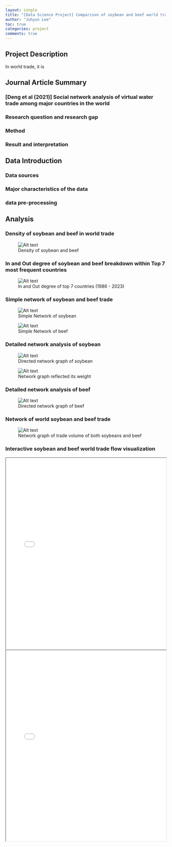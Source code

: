 ```yaml
---
layout: single
title: "[Data Science Project] Comparison of soybean and beef world trade social network analysis usingnetworkx in python"
author: "Juhyun Lee"
toc: true
categories: project
comments: true
---
```

## Project Description

In world trade, it is 

## Journal Article Summary
### [Deng et al (2021)] Social network analysis of virtual water trade among major countries in the world

### Research question and research gap 

### Method

### Result and interpretation

## Data Introduction

### Data sources

### Major characteristics of the data 

### data pre-processing

## Analysis
### Density of soybean and beef in world trade

<figure>
    <img src="/assets/density.png" alt="Alt text" />
    <figcaption>Density of soybean and beef</figcaption>
</figure>

### In and Out degree of soybean and beef breakdown within Top 7 most frequent countries

<figure>
    <img src="/assets/bar_in_out_degree.png" alt="Alt text" />
    <figcaption>In and Out degree of top 7 countries (1986 - 2023)</figcaption>
</figure>

### Simple network of soybean and beef trade

<figure>
    <img src="/assets/Network_of_soybean.png" alt="Alt text" />
    <figcaption>Simple Network of soybean</figcaption>
</figure>

<figure>
    <img src="/assets/Network_of_beef.png" alt="Alt text" />
    <figcaption>Simple Network of beef</figcaption>
</figure>

### Detailed network analysis of soybean

<figure>
    <img src="/assets/arf_of_soybeans.png" alt="Alt text" />
    <figcaption>Directed network graph of soybean</figcaption>
</figure>

<figure>
    <img src="/assets/Trade_volume_of_soybeans.png" alt="Alt text" />
    <figcaption>Network graph reflected its weight</figcaption>
</figure>



### Detailed network analysis of beef

<figure>
    <img src="/assets/arf_of_Beef.png" alt="Alt text" />
    <figcaption>Directed network graph of beef</figcaption>
</figure>



### Network of world soybean and beef trade
<figure>
    <img src="/assets/TradeVolume of soybeans and beef.png" alt="Alt text" />
    <figcaption>Network graph of trade volume of both soybeans and beef</figcaption>
</figure>

### Interactive soybean and beef world trade flow visualization

<iframe src="/assets/plots/soybean_trade_map.html" width="100%" height="600px"></iframe>

<iframe src="/assets/plots/beef_trade_map.html" width="100%" height="600px"></iframe>
